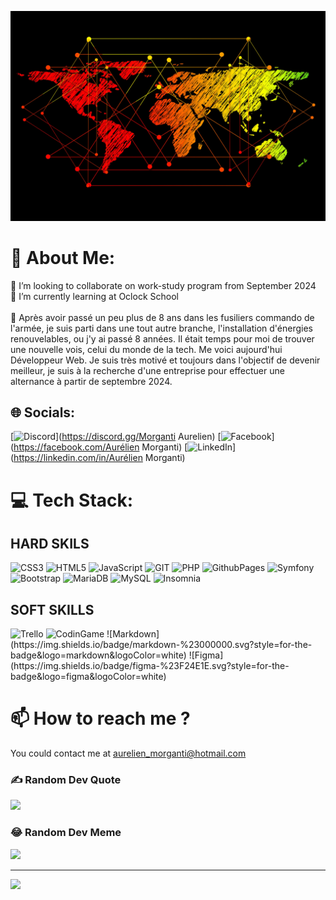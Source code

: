 ![Cover](https://github.com/Morganti-Aurelien/Morganti-Aurelien/blob/main/img/canva-sans-titre-MADQ5MBwzY8.jpg)
# 💫 About Me:
👯 I’m looking to collaborate on work-study program from September 2024<br>🌱 I’m currently learning at Oclock School<br><br>💬 Après avoir passé un peu plus de 8 ans dans les fusiliers commando de l'armée, je suis parti dans une tout autre branche, l'installation d'énergies renouvelables, ou j'y ai passé 8 années. Il était temps pour moi de trouver une nouvelle vois, celui du monde de la tech. Me voici aujourd'hui Développeur Web. Je suis très motivé et toujours dans l'objectif de devenir meilleur, je suis à la recherche d'une entreprise pour effectuer une alternance à partir de septembre 2024.  <br>


## 🌐 Socials:
[![Discord](https://img.shields.io/badge/Discord-%237289DA.svg?logo=discord&logoColor=white)](https://discord.gg/Morganti Aurelien) [![Facebook](https://img.shields.io/badge/Facebook-%231877F2.svg?logo=Facebook&logoColor=white)](https://facebook.com/Aurélien Morganti) [![LinkedIn](https://img.shields.io/badge/LinkedIn-%230077B5.svg?logo=linkedin&logoColor=white)](https://linkedin.com/in/Aurélien Morganti) 

# 💻 Tech Stack:
## HARD SKILS
![CSS3](https://img.shields.io/badge/css3-%231572B6.svg?style=for-the-badge&logo=css3&logoColor=white) ![HTML5](https://img.shields.io/badge/html5-%23E34F26.svg?style=for-the-badge&logo=html5&logoColor=white) <img alt="JavaScript" src="https://img.shields.io/badge/JavaScript-F7DF1E?style=for-the-badge&logo=javascript&logoColor=black" /> <img alt="GIT" src="https://img.shields.io/badge/GIT-E44C30?style=for-the-badge&logo=git&logoColor=white" />  ![PHP](https://img.shields.io/badge/php-%23777BB4.svg?style=for-the-badge&logo=php&logoColor=white) ![GithubPages](https://img.shields.io/badge/github%20pages-121013?style=for-the-badge&logo=github&logoColor=white) ![Symfony](https://img.shields.io/badge/symfony-%23000000.svg?style=for-the-badge&logo=symfony&logoColor=white) ![Bootstrap](https://img.shields.io/badge/bootstrap-%238511FA.svg?style=for-the-badge&logo=bootstrap&logoColor=white) ![MariaDB](https://img.shields.io/badge/MariaDB-003545?style=for-the-badge&logo=mariadb&logoColor=white) ![MySQL](https://img.shields.io/badge/mysql-%2300000f.svg?style=for-the-badge&logo=mysql&logoColor=white) ![Insomnia](https://img.shields.io/badge/Insomnia-black?style=for-the-badge&logo=insomnia&logoColor=5849BE)

## SOFT SKILLS

<p>
    <img alt="Trello" src="https://img.shields.io/badge/Trello-0052CC?style=for-the-badge&logo=trello&logoColor=white" />
    <img alt="CodinGame" src="https://img.shields.io/badge/CodinGame-F2BB13?logo=codingame&logoColor=fff&style=for-the-badge" />
    ![Markdown](https://img.shields.io/badge/markdown-%23000000.svg?style=for-the-badge&logo=markdown&logoColor=white)
    ![Figma](https://img.shields.io/badge/figma-%23F24E1E.svg?style=for-the-badge&logo=figma&logoColor=white)
</p>

# 📫 How to reach me ?
You could contact me at aurelien_morganti@hotmail.com

### ✍️ Random Dev Quote
![](https://quotes-github-readme.vercel.app/api?type=horizontal&theme=gruvbox)

### 😂 Random Dev Meme
<img src='https://randommeme-five.vercel.app/' style="height: 400px;"/>

---
[![](https://visitcount.itsvg.in/api?id=Morganti-Aurelien&icon=3&color=7)](https://visitcount.itsvg.in)

<!-- Proudly created with GPRM ( https://gprm.itsvg.in ) -->





